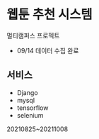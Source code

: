 # 웹툰 추천 시스템

멀티캠퍼스 프로젝트



* 09/14 데이터 수집 완료

## 서비스 

* Django
* mysql
* tensorflow
* selenium



20210825~20211008
